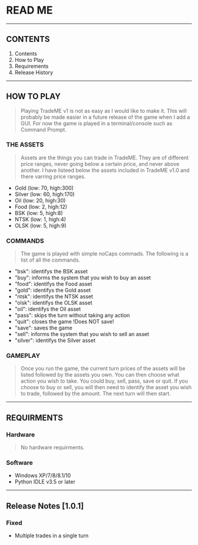 # READ ME
---------------------------------------------------------------------------------------------------
## CONTENTS
1. Contents
2. How to Play
3. Requirements
4. Release History
---------------------------------------------------------------------------------------------------
## HOW TO PLAY
> Playing TradeME v1 is not as easy as I would like to make it. This will probably be made easier in a future release of the game when I add a GUI. For now the game is played in a terminal/console such as Command Prompt.

### THE ASSETS
> Assets are the things you can trade in TradeME. They are of different price ranges, never going below a certain price, and never above another. I have listeed below the assets included in TradeME v1.0 and there varring price ranges.

* Gold (low: 70, high:300)
* Silver (low: 60, high:170)
* Oil (low: 20, high:30)
* Food (low: 2, high:12)
* BSK (low: 5, high:8)
* NTSK (low: 1, high:4)
* OLSK (low: 5, high:9)

### COMMANDS
> The game is played with simple noCaps commads. The following is a list of all the commands.

* "bsk": identifys the BSK asset
* "buy": informs the system that you wish to buy an asset
* "food": identifys the Food asset
* "gold": identifys the Gold asset
* "ntsk": identifys the NTSK asset
* "olsk": identifys the OLSK asset
* "oil": identifys the Oil asset
* "pass": skips the turn without taking any action
* "quit": closes the game !Does NOT save!
* "save": saves the game
* "sell": informs the system that you wish to sell an asset
* "silver": identifys the Silver asset

### GAMEPLAY
> Once you run the game, the current turn prices of the assets will be listed followed by the assets you own. You can then choose what action you wish to take. You could buy, sell, pass, save or quit. If you choose to buy or sell, you will then need to identify the asset you wish to trade, followed by the amount. The next turn will then start.
---------------------------------------------------------------------------------------------------
## REQUIRMENTS
### Hardware
> No hardware requirments.
### Software
* Windows XP/7/8/8.1/10
* Python IDLE v3.5 or later
---------------------------------------------------------------------------------------------------
## Release Notes [1.0.1]

### Fixed
* Multiple trades in a single turn
